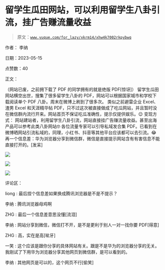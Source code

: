 # 留学生瓜田网站，可以利用留学生八卦引流，挂广告赚流量收益

> 原文：[`www.yuque.com/for_lazy/xkrm14/xhw4k7002rkpybwq`](https://www.yuque.com/for_lazy/xkrm14/xhw4k7002rkpybwq)

作者： 李纳

日期：2023-05-15

点赞数：40

正文：

（网站已废，之前拥下载了 PDF 的同学拥有的就是绝版 PDF[惊讶]） 留学生瓜田网站横空出世，搜集了很多留学生八卦的 PDF，网站可以根据国家城市和学校下载阅读单个 PDF 八卦。周末在微博上刷到了很多次。 类似之前避雷企业 Excel、渣男 Excel 和天涯精华帖 PDF，只不过这次被直接做成了吃瓜网站，并且暂时没在微信群内流行开来。网站首页不保证吃瓜准确性，提示仅提供娱乐。😉 变现方式： 网站建站者，利用留学生八卦引流，网站直接挂广告赚流量收益。甚至出海产品可以参考此类八卦网站🤓 各位流量专家可以引导私域发合集 PDF。已看到在微博晒网站引流私域的，同理，小红书、抖音等其他平台应该都可以去引流。😂 再一个信息差：华为浏览器分享到微信群，微信是直接提示网站含有有害信息不能直接打开的。[发呆]

![](img/9083f863e441acb2617ddd89e996285a.png)

![](img/4f0fc97772022ff261b249706510198e.png)

![](img/7a03514784d0902f054a6beada38bc16.png)

评论区：

liong : 最后捏个信息差如果换成腾讯浏览器是不是不提示？

李纳 : 腾讯浏览器母鸡啊

ZHG : 最后一个信息差意思没懂[流泪]

李纳 : 网站分享到微信，微信打不开，是不是更利于别人一对一找你要 PDF[得意]

ZHG : 高，实在是高[呲牙]

一笑 : 这个应该是跟你分享的具体网站有关。跟是不是华为的浏览器分享的无关。我刚试了下用华为浏览器分享其他网页到微信群，是可以看到的。

李纳 : 其他网页是可以的，这个网页不行[偷笑]




